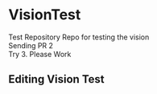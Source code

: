 # VisionTest
Test Repository
Repo for testing the vision <br>
Sending PR 2<br>
Try 3. Please Work

## Editing Vision Test
